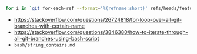 ```bash
for i in `git for-each-ref --format='%(refname:short)' refs/heads/feature/`; do git branch -D $i; done
```

- https://stackoverflow.com/questions/26724818/for-loop-over-all-git-branches-with-certain-name
- https://stackoverflow.com/questions/3846380/how-to-iterate-through-all-git-branches-using-bash-script
- `bash/string_contains.md`
